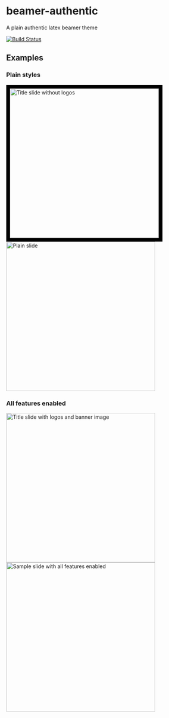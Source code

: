 # beamer-authentic

A plain authentic latex beamer theme

[![Build Status](https://api.travis-ci.org/pholthau/beamer-authentic.svg)](https://travis-ci.org/pholthau/beamer-authentic)

## Examples

### Plain styles

<img style='border:10px solid black' title="Title slide without logos" src="https://raw.github.com/pholthau/beamer-authentic/master/samples/front-plain.png" width="400"> <img title="Plain slide" src="https://raw.github.com/pholthau/beamer-authentic/master/samples/plain.png" width="400">

### All features enabled

<img title="Title slide with logos and banner image" src="https://raw.github.com/pholthau/beamer-authentic/master/samples/front.png" width="400"> <img title="Sample slide with all features enabled" src="https://raw.github.com/pholthau/beamer-authentic/master/samples/everything.png" width="400">
